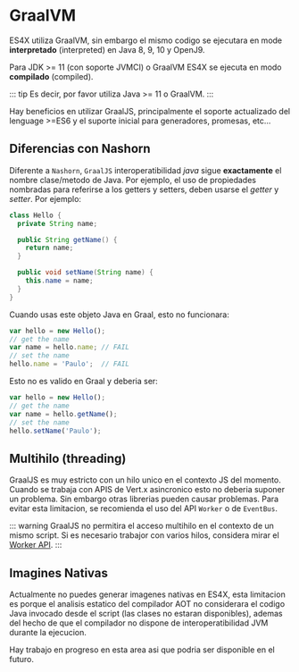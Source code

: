 # GraalVM

ES4X utiliza GraalVM, sin embargo el mismo codigo se ejecutara en mode **interpretado** (interpreted) en Java 8, 9, 10 y OpenJ9.

Para JDK >= 11 (con soporte JVMCI) o GraalVM ES4X se ejecuta en modo **compilado** (compiled).

::: tip
Es decir, por favor utiliza Java >= 11 o GraalVM.
:::

Hay beneficios en utilizar GraalJS, principalmente el soporte actualizado del lenguage >=ES6 y el suporte inicial para generadores,
promesas, etc...

## Diferencias con Nashorn

Diferente a `Nashorn`, `GraalJS` interoperatibilidad *java* sigue **exactamente** el nombre clase/metodo de Java. Por ejemplo, el uso de
propiedades nombradas para referirse a los getters y setters, deben usarse el *getter* y *setter*. Por ejemplo:

```java
class Hello {
  private String name;

  public String getName() {
    return name;
  }

  public void setName(String name) {
    this.name = name;
  }
}
```

Cuando usas este objeto Java en Graal, esto no funcionara:

```js
var hello = new Hello();
// get the name
var name = hello.name; // FAIL
// set the name
hello.name = 'Paulo';  // FAIL
```

Esto no es valido en Graal y deberia ser:

```js
var hello = new Hello();
// get the name
var name = hello.getName();
// set the name
hello.setName('Paulo');
```

## Multihilo (threading)

GraalJS es muy estricto con un hilo unico en el contexto JS del momento. Cuando se trabaja con APIS de Vert.x asincronico
esto no deberia suponer un problema. Sin embargo otras librerias pueden causar problemas. Para evitar esta limitacion, se
recomienda el uso del API `Worker` o de `EventBus`.

::: warning
GraalJS no permitira el acceso multihilo en el contexto de un mismo script. Si es necesario trabajor con varios hilos,
considera mirar el [Worker API](./worker).
:::

## Imagines Nativas

Actualmente no puedes generar imagenes nativas en ES4X, esta limitacion es porque el analisis estatico del compilador AOT
no considerara el codigo Java invocado desde el script (las clases no estaran disponibles), ademas del hecho de que el
compilador no dispone de interoperatibilidad JVM durante la ejecucion.

Hay trabajo en progreso en esta area asi que podria ser disponible en el futuro.
